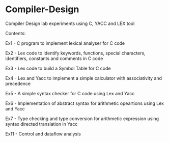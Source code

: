 # Compiler-Design
Compiler Design lab experiments using C, YACC and LEX tool

Contents:

Ex1 - C program to implement lexical analyser for C code

Ex2 - Lex code to identify keywords, functions, special characters, identifiers, constants and comments in C code

Ex3 - Lex code to build a Symbol Table for C code

Ex4 - Lex and Yacc to implement a simple calculator with associativity and precedence

Ex5 - A simple syntax checker for C code using Lex and Yacc

Ex6 - Implementation of abstract syntax for arithmetic opeartions using Lex and Yacc

Ex7 - Type checking and type conversion for arithmetic expression using syntax directed translation in Yacc

Ex11 - Control and dataflow analysis
